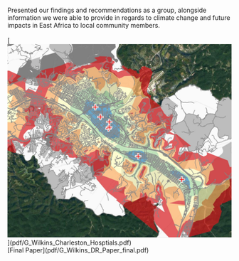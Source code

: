 <br>
Presented our findings and recommendations as a group, alongside information we were able to provide in regards to climate change and future impacts in East Africa to local community members.
<br><br>
[<img src="images/Charleston_hospitals_thumbnail.JPG?raw=true"/>](pdf/G_Wilkins_Charleston_Hosptials.pdf)
<br>
[Final Paper](pdf/G_Wilkins_DR_Paper_final.pdf)
